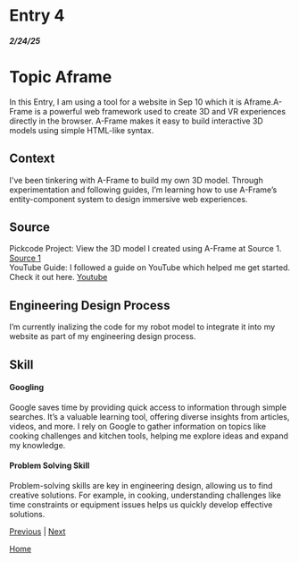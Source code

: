 # Entry 4
##### 2/24/25

<h1>Topic Aframe</h1>
In this Entry, I am using a tool for a website in Sep 10 which it is Aframe.A-Frame is a powerful web framework used to create 3D and VR experiences directly in the browser. A-Frame makes it easy to build interactive 3D models using simple HTML-like syntax.

## Context
I've been tinkering with A-Frame to build my own 3D model. Through experimentation and following guides, I’m learning how to use A-Frame’s entity-component system to design immersive web experiences.
## Source
Pickcode Project: View the 3D model I created using A-Frame at Source 1.
<a href="https://app.pickcode.io/project/cm6zffvpu32izkc1mi0nmn8ru">Source 1</a><br>
YouTube Guide: I followed a guide on YouTube which helped me get started. Check it out here.
<a href="https://www.youtube.com/watch?v=P6sWX25VvxQ&list=PLWkWuhMLkR7D_VSEMkj45NIgF8i2dlUce&index=4">Youtube</a><br>

## Engineering Design Process
I’m currently  inalizing the code for my robot model to integrate it into my website as part of my engineering design process. 

## Skill 
#### Googling 
Google saves time by providing quick access to information through simple searches. It’s a valuable learning tool, offering diverse insights from articles, videos, and more. I rely on Google to gather information on topics like cooking challenges and kitchen tools, helping me explore ideas and expand my knowledge.
#### Problem Solving Skill 
Problem-solving skills are key in engineering design, allowing us to find creative solutions. For example, in cooking, understanding challenges like time constraints or equipment issues helps us quickly develop effective solutions.

[Previous](entry03.md) | [Next](entry05.md)

[Home](../README.md)
